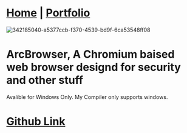 # [Home](https://arc360alt.github.io/arcsite/) | [Portfolio](Portfolio.md)
![342185040-a5377ccb-f370-4539-bd9f-6ca53548ff08](https://github.com/arc360alt/arcsite/assets/155182753/1d90de82-2aff-435f-8164-2628dcb4a69a)
# ArcBrowser, A Chromium baised web browser designd for security and other stuff
Avalible for Windows Only. My Compiler only supports windows.

# [Github Link](https://github.com/arc360alt/ArcWeb)
